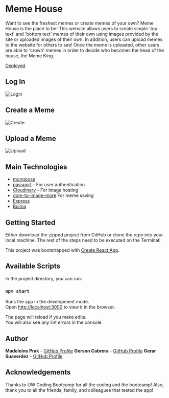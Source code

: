 # Meme House

Want to see the freshest memes or create memes of your own? Meme House is the place to be! This website allows users to create simple 'top text' and 'bottom text' memes of their own using images provided by the site or uploaded images of their own. In addition, users can upload memes to the website for others to see! Once the meme is uploaded, other users are able to 'crown' memes in order to decide who becomes the head of the house, the Meme King.

[Deployed](https://meme-house-ggm.herokuapp.com/home)

## Log In
![LogIn](https://user-images.githubusercontent.com/47680567/72858794-cd83dd00-3c76-11ea-83a9-aab12cd2a5a9.gif)

## Create a Meme
![Create](https://user-images.githubusercontent.com/47680567/72858797-ceb50a00-3c76-11ea-8dc0-508bf00e8057.gif)

## Upload a Meme
![Upload](https://user-images.githubusercontent.com/47680567/72858800-cfe63700-3c76-11ea-8baa-31f33027c8b8.gif)


## Main Technologies
* [mongoose](https://mongoosejs.com/)
* [passport](https://cloudinary.com/) - For user authentication
* [Cloudinary](https://cloudinary.com/) - For image hosting
* [dom-to-image-more](https://www.npmjs.com/package/dom-to-image-more) For meme saving
* [Express](https://expressjs.com/)
* [Bulma](https://bulma.io/)


## Getting Started

Either download the zipped project from GitHub or clone the repo into your local machine.
The rest of the steps need to be executed on the Terminal:

This project was bootstrapped with [Create React App](https://github.com/facebook/create-react-app).

## Available Scripts

In the project directory, you can run:

### `npm start`

Runs the app in the development mode.<br />
Open [http://localhost:3000](http://localhost:3000) to view it in the browser.

The page will reload if you make edits.<br />
You will also see any lint errors in the console.


## Author

**Madeleine Prak** - [GitHub Profile](https://github.com/madeleineprak)
**Gerson Cabrera** - [GitHub Profile](https://github.com/ga-cabrera)
**Gerar Suaverdez** - [GitHub Profile](https://github.com/gerarjon)

## Acknowledgements

Thanks to UW Coding Bootcamp for all the coding and the bootcamp! Also, thank you to all the friends, family, and colleagues that tested the app!




